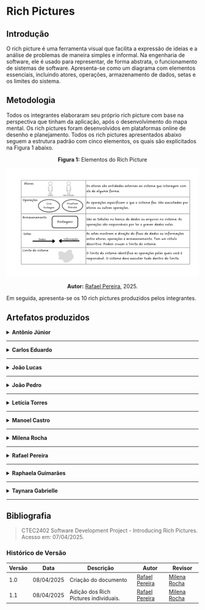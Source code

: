 # Rich Pictures

## Introdução

O rich picture é uma ferramenta visual que facilita a expressão de ideias e a análise de problemas de maneira simples e informal. Na engenharia de software, ele é usado para representar, de forma abstrata, o funcionamento de sistemas de software. Apresenta-se como um diagrama com elementos essenciais, incluindo atores, operações, armazenamento de dados, setas e os limites do sistema.


## Metodologia

Todos os integrantes elaboraram seu próprio rich picture com base na perspectiva que tinham da aplicação, após o desenvolvimento do mapa mental. Os rich pictures foram desenvolvidos em plataformas online de desenho e planejamento. 
Todos os rich pictures apresentados abaixo seguem a estrutura padrão com cinco elementos, os quais são explicitados na Figura 1 abaixo.

<center>

**Figura 1:** Elementos do Rich Picture

![Mapa Mental](assets/LegendaRichPicture.png)

**Autor:** [Rafael Pereira](https://github.com/rafgpereira), 2025.
</center>

Em seguida, apresenta-se os 10 rich pictures produzidos pelos integrantes.

<a id="artefatos"></a>

## Artefatos produzidos

<details>
<summary><b>Antônio Júnior</b></summary>

<center>

**Figura 2:** Rich Picture Antônio Júnior

![Antonio Junior](assets/RPAntonio.png)

**Autor:** [Antônio Júnior](https://github.com/antonioleaojr), 2025.
</center>
</details>

---

<details>
<summary><b>Carlos Eduardo</b></summary>

<center>

**Figura 3:** Rich Picture Carlos Eduardo

![Carlos Eduardo](assets/RPCarlos.png)

**Autor:** [Carlos Eduardo](https://github.com/dudupaz), 2025.
</center>
</details>

---

<details>
<summary><b>João Lucas</b></summary>

<center>

**Figura 4:** Rich Picture João Lucas

![João Lucas](assets/RPJLucas.png)

**Autor:** [João Lucas](https://github.com/jlucasiqueira), 2025.
</center>
</details>

---

<details>
<summary><b>João Pedro</b></summary>

<center>

**Figura 5:** Rich Picture João Pedro

![João Pedro](assets/RPJPedro.png)

**Autor:** [João Pedro](https://github.com/JoaoPedrooSS), 2025.
</center>
</details>

---
<details>
<summary><b>Letícia Torres</b></summary>

<center>

**Figura 6:** Rich Picture Letícia Torres

![Letícia Torres](assets/RPLeticia.png)

**Autor:** [Letícia Torres](https://github.com/leticiatmartins), 2025.
</center>
</details>

---
<details>
<summary><b>Manoel Castro</b></summary>

<center>

**Figura 7:** Rich Picture Manoel Castro

![Manoel Castro](assets/RPManoel.png)

**Autor:** [Manoel Castro](https://github.com/manoelmoura), 2025.
</center>
</details>

---
<details>
<summary><b>Milena Rocha</b></summary>

<center>

**Figura 8:** Rich Picture Milena Rocha

![Milena Rocha](assets/RPMilena.png)

**Autor:** [Milena Rocha](https://github.com/MilenaFRocha), 2025.
</center>
</details>

---
<details>
<summary><b>Rafael Pereira</b></summary>

<center>

**Figura 9:** Rich Picture Rafael Pereira

![Rafael Pereira](assets/RPRafael.png)

**Autor:** [Rafael Pereira](https://github.com/rafgpereira), 2025.
</center>
</details>

---
<details>
<summary><b>Raphaela Guimarães</b></summary>

<center>

**Figura 10:** Rich Picture Raphaela Guimarães

![Raphaela Guimarães](assets/RPRaphaela.png)

**Autor:** [Raphaela Guimarães](https://github.com/raphaiela), 2025.
</center>
</details>

---
<details>
<summary><b>Taynara Gabrielle</b></summary>

<center>

**Figura 11:** Rich Picture Taynara Gabrielle

![Taynara Gabrielle](assets/RPTaynara.png)

**Autor:** [Taynara Gabrielle](https://github.com/taybalau), 2025.
</center>
</details>

---

## Bibliografia

> CTEC2402 Software Development Project - Introducing Rich Pictures. Acesso em: 07/04/2025.


### **Histórico de Versão**

| Versão | Data       | Descrição                                      | Autor               | Revisor            |
|--------|------------|------------------------------------------------|---------------------|--------------------|
| 1.0    | 08/04/2025 | Criação do documento | [Rafael Pereira](https://github.com/rafgpereira)   |  [Milena Rocha](https://github.com/milenafrocha)  |
| 1.1    | 08/04/2025 | Adição dos Rich Pictures individuais. | [Rafael Pereira](https://github.com/rafgpereira)   |  [Milena Rocha](https://github.com/milenafrocha)  |